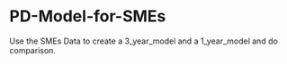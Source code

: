 # PD-Model-for-SMEs
Use the SMEs Data to create a 3_year_model and a 1_year_model and do comparison. 
